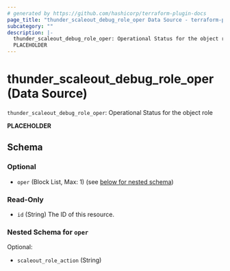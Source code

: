 ```yaml
---
# generated by https://github.com/hashicorp/terraform-plugin-docs
page_title: "thunder_scaleout_debug_role_oper Data Source - terraform-provider-thunder"
subcategory: ""
description: |-
  thunder_scaleout_debug_role_oper: Operational Status for the object role
  PLACEHOLDER
---
```


# thunder_scaleout_debug_role_oper (Data Source)

`thunder_scaleout_debug_role_oper`: Operational Status for the object role

__PLACEHOLDER__



<!-- schema generated by tfplugindocs -->
## Schema

### Optional

- `oper` (Block List, Max: 1) (see [below for nested schema](#nestedblock--oper))

### Read-Only

- `id` (String) The ID of this resource.

<a id="nestedblock--oper"></a>
### Nested Schema for `oper`

Optional:

- `scaleout_role_action` (String)


